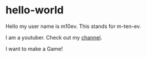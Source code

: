 # hello-world

Hello my user name is m10ev. This stands for m-ten-ev.

I am a youtuber. Check out my [channel](https://www.youtube.com/channel/UCH2RBn5bX7VIpRwgn3jT4nw?view_as=subscriber).

I want to make a Game!
